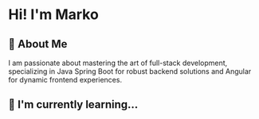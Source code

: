 # Hi! I'm Marko
## 🚀 About Me
I am passionate about mastering the art of full-stack development, specializing in Java Spring Boot for robust backend solutions and Angular for dynamic frontend experiences.
## 🧠 I'm currently learning...
<img src="https://api.iconify.design/fluent-mdl2:radio-bullet.svg?color=%E06666" height="12" />
